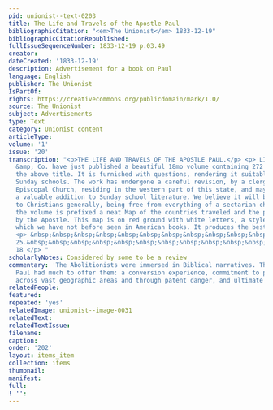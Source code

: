 ```yaml
---
pid: unionist--text-0203
title: The Life and Travels of the Apostle Paul
bibliographicCitation: "<em>The Unionist</em> 1833-12-19"
bibliographicCitationRepublished: 
fullIssueSequenceNumber: 1833-12-19 p.03.49
creator: 
dateCreated: '1833-12-19'
description: Advertisement for a book on Paul
language: English
publisher: The Unionist
IsPartOf: 
rights: https://creativecommons.org/publicdomain/mark/1.0/
source: The Unionist
subject: Advertisements
type: Text
category: Unionist content
articleType: 
volume: '1'
issue: '20'
transcription: "<p>THE LIFE AND TRAVELS OF THE APOSTLE PAUL.</p> <p> LILLY, Wait,
  &amp; Co. have just published a beautiful 18mo volume containing 272 pages, with
  the above title. It is furnished with questions, rendering it suitable for use in
  Sunday schools. The work has undergone a careful revision, by a clergyman of the
  Episcopal Church, residing in the western part of this state, and may be considered
  a valuable addition to Sunday school literature. We believe it will be acceptable
  to Christians generally, being free from everything of a sectarian character. To
  the volume is prefixed a neat Map of the countries traveled and the places visited
  by the Apostle. This map is on red ground with white letters, a style of engraving
  which we have not before seen in American books. It produces the best effect. </p>
  <p> &nbsp;&nbsp;&nbsp;&nbsp;&nbsp;&nbsp;&nbsp;&nbsp;&nbsp;&nbsp;&nbsp; Boston, Nov,
  25.&nbsp;&nbsp;&nbsp;&nbsp;&nbsp;&nbsp;&nbsp;&nbsp;&nbsp;&nbsp;&nbsp;&nbsp;&nbsp;&nbsp;&nbsp;&nbsp;&nbsp;&nbsp;&nbsp;&nbsp;&nbsp;&nbsp;&nbsp;&nbsp;&nbsp;&nbsp;&nbsp;&nbsp;&nbsp;&nbsp;&nbsp;&nbsp;&nbsp;&nbsp;&nbsp;&nbsp;&nbsp;&nbsp;&nbsp;&nbsp;&nbsp;&nbsp;&nbsp;&nbsp;&nbsp;&nbsp;&nbsp;&nbsp;&nbsp;&nbsp;&nbsp;&nbsp;&nbsp;&nbsp;&nbsp;&nbsp;
  18 </p> "
scholarlyNotes: Considered by some to be a review
commentary: 'The Abolitionists were immersed in Biblical narratives. The story of
  Paul had much to offer them: a conversion experience, commitment to proselytizing
  across vast geographic areas and through patent danger, and ultimate martyrdom.'
relatedPeople: 
featured: 
repeated: 'yes'
relatedImage: unionist--image-0031
relatedText: 
relatedTextIssue: 
filename: 
caption: 
order: '202'
layout: items_item
collection: items
thumbnail: 
manifest: 
full: 
! '': 
---
```

